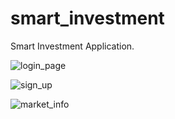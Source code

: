 # smart_investment

Smart Investment Application.



![login_page](https://user-images.githubusercontent.com/55507463/100298274-c10c9700-2fa1-11eb-99e2-3e8f3b42ad28.jpeg)

![sign_up](https://user-images.githubusercontent.com/55507463/100298276-c1a52d80-2fa1-11eb-9203-9f36719e545b.jpeg)

![market_info](https://user-images.githubusercontent.com/55507463/100298277-c23dc400-2fa1-11eb-84bb-512e0f9ba0fe.jpeg)


